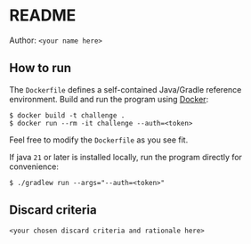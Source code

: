 # README

Author: `<your name here>`

## How to run

The `Dockerfile` defines a self-contained Java/Gradle reference environment.
Build and run the program using [Docker](https://docs.docker.com/get-started/get-docker/):
```
$ docker build -t challenge .
$ docker run --rm -it challenge --auth=<token>
```
Feel free to modify the `Dockerfile` as you see fit.

If java `21` or later is installed locally, run the program directly for convenience:
```
$ ./gradlew run --args="--auth=<token>"
```

## Discard criteria

`<your chosen discard criteria and rationale here>`
